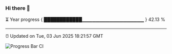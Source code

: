 ### Hi there 👋

⏳ Year progress { ████████████▁▁▁▁▁▁▁▁▁▁▁▁▁▁▁▁▁▁ } 42.13 %

---

⏰ Updated on Tue, 03 Jun 2025 18:21:57 GMT

![Progress Bar CI](https://github.com/liununu/liununu/workflows/Progress%20Bar%20CI/badge.svg)
